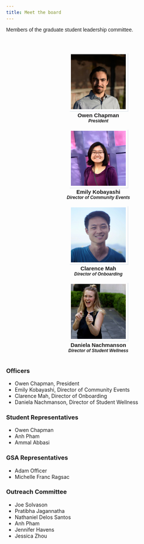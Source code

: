 ```yaml
---
title: Meet the board
---
```

<style>
/* Gallery Style */

.member-items-wrapper{
    display: grid;
    grid-template-columns: repeat( auto-fill, minmax(200px,1fr));
    padding: 40px 150px 15px 100px;
    margin-left: 50px;
    grid-row-gap: 15px;
}

.member-img-wrapper{
    position: relative;
    align-items: center;
}

.img-subtitle{
    position: absolute;
    top: 0; 
    display: flex;
    align-items: center;
    justify-content: center;
    height: 100%;
    padding-left: 75px;
    padding-right: 100px;
    font-family: 'Poppins', sans-serif;
}

.member-img-wrapper .img-subtitle{
    transition: 0.5s;
    font-weight: 600;
    color: transparent;
}

.member-img-wrapper:hover .img-subtitle{
    font-weight: 600;
    color: #58e59b;
}

.img-subtitle a{
    text-decoration: none;
    transition: 0.5s;
    color: transparent;
}

.member-img-wrapper:hover .img-subtitle a{
    font-weight: 600;
    color: #58c9e5;
}

img{
    padding: 5px;
    width: 150px;
    height: 150px;
    box-shadow: 2px 2px #e9edf2;
    background-position: center;
    background-repeat: no-repeat;
    background-size: cover;
}

.img-darken{
    transition: 1s;
    filter: brightness(20%)
}

.member-name{
    font-family: 'Poppins', sans-serif;
    font-weight: bold;
    font-size: 15px;
}

.member-position{
    font-family: 'Poppins', sans-serif;
    font-weight: bold;
    font-style: italic;
    font-size: 12px;
}

.member-item{
    align-items: center;
    text-align: center;
}

.header{
    padding: 10px 75px 1px 70px;
    text-align: center;
}

h1{
    font-family: 'Raleway', sans-serif;
}

p{
    font-family: 'Raleway', sans-serif;
    font-family: 'Varta', sans-serif;
}


</style>
Members of the graduate student leadership committee.

<div class="member-items-wrapper">
<div class="member-item">
<div class="member-img-wrapper">
    <div class="member-img">
        <img src="gallery/ochapman.jpg">
    </div>
    <div class="img-subtitle">
        <a href="mailto:jpnguyen@eng.ucsd.edu">Position Description</a>
    </div>
</div>
<div class="member-name">Owen Chapman</div>
<div class="member-position">President</div>
</div>

<div class="member-item">
<div class="member-img-wrapper">
    <div class="member-img">
        <img src="gallery/ekobayashi.jpg">
    </div>
    <div class="img-subtitle">
        <a href="mailto:jpnguyen@eng.ucsd.edu">Position Description</a>
    </div>
</div>
<div class="member-name">Emily Kobayashi</div>
<div class="member-position">Director of Community Events</div>
</div>

<div class="member-item">
<div class="member-img-wrapper">
    <div class="member-img">
        <img src="gallery/cmah.jpg">
    </div>
    <div class="img-subtitle">
        <a href="mailto:jpnguyen@eng.ucsd.edu">Position Description</a>
    </div>
</div>
<div class="member-name">Clarence Mah</div>
<div class="member-position">Director of Onboarding</div>
</div>

<div class="member-item">
<div class="member-img-wrapper">
    <div class="member-img">
        <img src="gallery/dnachmanson.jpg">
    </div>
    <div class="img-subtitle">
        <a href="mailto:jpnguyen@eng.ucsd.edu">Position Description</a>
    </div>
</div>
<div class="member-name">Daniela Nachmanson</div>
<div class="member-position">Director of Student Wellness</div>
</div>

</div>

### Officers
* Owen Chapman, President
* Emily Kobayashi, Director of Community Events
* Clarence Mah, Director of Onboarding
* Daniela Nachmanson, Director of Student Wellness

### Student Representatives
* Owen Chapman
* Anh Pham
* Ammal Abbasi

### GSA Representatives
* Adam Officer
* Michelle Franc Ragsac

### Outreach Committee
* Joe Solvason
* Pratibha Jagannatha
* Nathaniel Delos Santos
* Anh Pham
* Jennifer Havens
* Jessica Zhou

